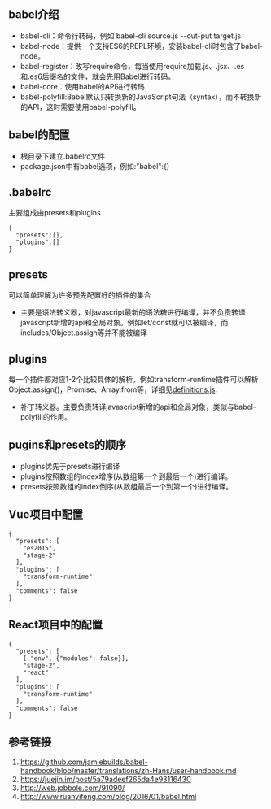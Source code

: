 ## babel介绍
- babel-cli：命令行转码，例如 babel-cli source.js --out-put target.js
- babel-node：提供一个支持ES6的REPL环境，安装babel-cli时包含了babel-node。
- babel-register：改写require命令，每当使用require加载.js、.jsx、.es和.es6后缀名的文件，就会先用Babel进行转码。
- babel-core：使用babel的API进行转码
- babel-polyfill:Babel默认只转换新的JavaScript句法（syntax），而不转换新的API，这时需要使用babel-polyfill。
## babel的配置
- 根目录下建立.babelrc文件
- package.json中有babel选项，例如:"babel":{}
## .babelrc
主要组成由presets和plugins
```
{
  "presets":[],
  "plugins":[]
}
```
## presets
可以简单理解为许多预先配置好的插件的集合
- 主要是语法转义器，对javascript最新的语法糖进行编译，并不负责转译javascript新增的api和全局对象。例如let/const就可以被编译，而includes/Object.assign等并不能被编译
## plugins
每一个插件都对应1-2个比较具体的解析，例如transform-runtime插件可以解析Object.assign()，Promise、Array.from等，详细见[definitions.js](https://github.com/babel/babel/blob/master/packages/babel-plugin-transform-runtime/src/definitions.js).
- 补丁转义器。主要负责转译javascript新增的api和全局对象，类似与babel-polyfill的作用。
## pugins和presets的顺序
- plugins优先于presets进行编译
- plugins按照数组的index增序(从数组第一个到最后一个)进行编译。
- presets按照数组的index倒序(从数组最后一个到第一个)进行编译。
## Vue项目中配置
```
{
  "presets": [
    "es2015",
    "stage-2"
  ],
  "plugins": [
    "transform-runtime"
  ],
  "comments": false
}
```
## React项目中的配置
```
{
  "presets": [
    [ "env", {"modules": false}],
    "stage-2",
    "react"
  ],
  "plugins": [
    "transform-runtime"
  ],
  "comments": false
}
```

## 参考链接
1. https://github.com/jamiebuilds/babel-handbook/blob/master/translations/zh-Hans/user-handbook.md
2. https://juejin.im/post/5a79adeef265da4e93116430
3. http://web.jobbole.com/91090/
4. http://www.ruanyifeng.com/blog/2016/01/babel.html
